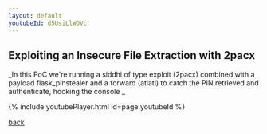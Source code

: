 ```yaml
---
layout: default
youtubeId: d5UsiLlWOVc
---
```


## Exploiting an Insecure File Extraction with 2pacx

_In this PoC we're running a siddhi of type exploit (2pacx) combined with a payload flask_pinstealer and a forward (atlatl) to catch the PIN retrieved and authenticate, hooking the console _

{% include youtubePlayer.html id=page.youtubeId %}

[back](./)
